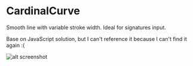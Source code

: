 CardinalCurve
=============

Smooth line with variable stroke width. Ideal for signatures input.

Base on JavaScript solution, but I can't reference it because I can't find it again :(

![alt screenshot](https://raw.github.com/MatrixDev/CardinalCurve/master/screenshot.png)
